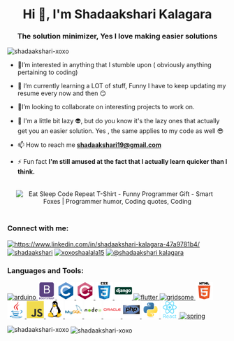 <h1 align="center">Hi 👋, I'm Shadaakshari Kalagara</h1>
<h3 align="center">The solution minimizer, Yes I love making easier solutions</h3>

<p align="left"> <img src="https://komarev.com/ghpvc/?username=shadaakshari-xoxo&label=Profile%20views&color=0e75b6&style=flat" alt="shadaakshari-xoxo" /> </p>

- 🔭I’m interested in anything that I stumble upon ( obviously anything pertaining to coding)

- 👯 I’m currently learning a LOT of stuff, Funny I have to keep updating my resume every now and then :smirk:

- 🤝I’m looking to collaborate on interesting projects to work on.

- :woman: I'm a little bit lazy :alien:, but do you know it's the lazy ones that actually get you an easier solution. Yes , the same applies to my code as well :sunglasses:

- 📫 How to reach me **shadaakshari19@gmail.com**

- ⚡ Fun fact **I'm still amused at the fact that I actually learn quicker than I think.**
<p align="middle">
<img src="https://i.pinimg.com/originals/83/31/25/8331258e543977d6614d4f0f849b3131.jpg" alt="Eat Sleep Code Repeat T-Shirt - Funny Programmer Gift - Smart Foxes | Programmer  humor, Coding quotes, Coding" jsname="HiaYvf" jsaction="load:XAeZkd;" class="n3VNCb" data-noaft="1" style="width: 800px; height: 400px; margin: 20px;">


<h3 align="left">Connect with me:</h3>
<p align="left">
<a href="https://linkedin.com/in/https://www.linkedin.com/in/shadaakshari-kalagara-47a9781b4/" target="blank"><img align="center" src="https://raw.githubusercontent.com/rahuldkjain/github-profile-readme-generator/master/src/images/icons/Social/linked-in-alt.svg" alt="https://www.linkedin.com/in/shadaakshari-kalagara-47a9781b4/" height="30" width="40" /></a>
<a href="https://instagram.com/shadaakshari" target="blank"><img align="center" src="https://raw.githubusercontent.com/rahuldkjain/github-profile-readme-generator/master/src/images/icons/Social/instagram.svg" alt="shadaakshari" height="30" width="40" /></a>
<a href="https://www.hackerrank.com/xoxoshaalala15" target="blank"><img align="center" src="https://raw.githubusercontent.com/rahuldkjain/github-profile-readme-generator/master/src/images/icons/Social/hackerrank.svg" alt="xoxoshaalala15" height="30" width="40" /></a>
<a href="https://www.hackerearth.com/@shadaakshari kalagara" target="blank"><img align="center" src="https://raw.githubusercontent.com/rahuldkjain/github-profile-readme-generator/master/src/images/icons/Social/hackerearth.svg" alt="@shadaakshari kalagara" height="30" width="40" /></a>
</p>

<h3 align="left">Languages and Tools:</h3>
<p align="left"> <a href="https://www.arduino.cc/" target="_blank" rel="noreferrer"> 
<img src="https://cdn.worldvectorlogo.com/logos/arduino-1.svg" alt="arduino" width="40" height="40"/> </a> <a href="https://getbootstrap.com" target="_blank" rel="noreferrer"> <img src="https://raw.githubusercontent.com/devicons/devicon/master/icons/bootstrap/bootstrap-plain-wordmark.svg" alt="bootstrap" width="40" height="40"/> </a> <a href="https://www.cprogramming.com/" target="_blank" rel="noreferrer"> <img src="https://raw.githubusercontent.com/devicons/devicon/master/icons/c/c-original.svg" alt="c" width="40" height="40"/> </a> <a href="https://www.w3schools.com/cpp/" target="_blank" rel="noreferrer"> <img src="https://raw.githubusercontent.com/devicons/devicon/master/icons/cplusplus/cplusplus-original.svg" alt="cplusplus" width="40" height="40"/> </a> <a href="https://www.w3schools.com/css/" target="_blank" rel="noreferrer"> <img src="https://raw.githubusercontent.com/devicons/devicon/master/icons/css3/css3-original-wordmark.svg" alt="css3" width="40" height="40"/> </a> <a href="https://www.djangoproject.com/" target="_blank" rel="noreferrer"> <img src="https://raw.githubusercontent.com/devicons/devicon/master/icons/django/django-original.svg" alt="django" width="40" height="40"/> </a> <a href="https://flutter.dev" target="_blank" rel="noreferrer"> <img src="https://www.vectorlogo.zone/logos/flutterio/flutterio-icon.svg" alt="flutter" width="40" height="40"/> </a> <a href="https://gridsome.org/" target="_blank" rel="noreferrer"> <img src="https://www.vectorlogo.zone/logos/gridsome/gridsome-icon.svg" alt="gridsome" width="40" height="40"/> </a> <a href="https://www.w3.org/html/" target="_blank" rel="noreferrer"> <img src="https://raw.githubusercontent.com/devicons/devicon/master/icons/html5/html5-original-wordmark.svg" alt="html5" width="40" height="40"/> </a> <a href="https://www.java.com" target="_blank" rel="noreferrer"> <img src="https://raw.githubusercontent.com/devicons/devicon/master/icons/java/java-original.svg" alt="java" width="40" height="40"/> </a> <a href="https://developer.mozilla.org/en-US/docs/Web/JavaScript" target="_blank" rel="noreferrer"> <img src="https://raw.githubusercontent.com/devicons/devicon/master/icons/javascript/javascript-original.svg" alt="javascript" width="40" height="40"/> </a> <a href="https://www.linux.org/" target="_blank" rel="noreferrer"> <img src="https://raw.githubusercontent.com/devicons/devicon/master/icons/linux/linux-original.svg" alt="linux" width="40" height="40"/> </a> <a href="https://www.mysql.com/" target="_blank" rel="noreferrer"> <img src="https://raw.githubusercontent.com/devicons/devicon/master/icons/mysql/mysql-original-wordmark.svg" alt="mysql" width="40" height="40"/> </a> <a href="https://nodejs.org" target="_blank" rel="noreferrer"> <img src="https://raw.githubusercontent.com/devicons/devicon/master/icons/nodejs/nodejs-original-wordmark.svg" alt="nodejs" width="40" height="40"/> </a> <a href="https://www.oracle.com/" target="_blank" rel="noreferrer"> <img src="https://raw.githubusercontent.com/devicons/devicon/master/icons/oracle/oracle-original.svg" alt="oracle" width="40" height="40"/> </a> <a href="https://www.php.net" target="_blank" rel="noreferrer"> <img src="https://raw.githubusercontent.com/devicons/devicon/master/icons/php/php-original.svg" alt="php" width="40" height="40"/> </a> <a href="https://www.python.org" target="_blank" rel="noreferrer"> <img src="https://raw.githubusercontent.com/devicons/devicon/master/icons/python/python-original.svg" alt="python" width="40" height="40"/> </a> <a href="https://reactjs.org/" target="_blank" rel="noreferrer"> <img src="https://raw.githubusercontent.com/devicons/devicon/master/icons/react/react-original-wordmark.svg" alt="react" width="40" height="40"/> </a> <a href="https://spring.io/" target="_blank" rel="noreferrer"> <img src="https://www.vectorlogo.zone/logos/springio/springio-icon.svg" alt="spring" width="40" height="40"/> </a> </p>

<p><img align="left" src="https://github-readme-stats.vercel.app/api/top-langs?username=shadaakshari-xoxo&show_icons=true&locale=en&layout=compact" alt="shadaakshari-xoxo" /></p><p>&nbsp;<img align="center" src="https://github-readme-stats.vercel.app/api?username=shadaakshari-xoxo&show_icons=true&locale=en" alt="shadaakshari-xoxo" /></p>

